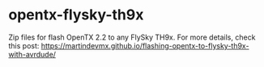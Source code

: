 # opentx-flysky-th9x

Zip files for flash OpenTX 2.2 to any FlySky TH9x.
For more details, check this post:
https://martindevmx.github.io/flashing-opentx-to-flysky-th9x-with-avrdude/